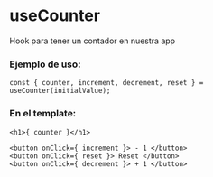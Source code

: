 # useCounter
Hook para tener un contador en nuestra app

### Ejemplo de uso:
```
const { counter, increment, decrement, reset } = useCounter(initialValue);
```

### En el template:
```
<h1>{ counter }</h1>

<button onClick={ increment }> - 1 </button>
<button onClick={ reset }> Reset </button>
<button onClick={ decrement }> + 1 </button>
```
